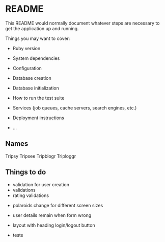 # README

This README would normally document whatever steps are necessary to get the
application up and running.

Things you may want to cover:

* Ruby version

* System dependencies

* Configuration

* Database creation

* Database initialization

* How to run the test suite

* Services (job queues, cache servers, search engines, etc.)

* Deployment instructions

* ...

## Names
Tripsy
Tripsee
Tripblogr
Triploggr


## Things to do
<!-- - update login /signup page -->
<!-- - form for new user -->
<!-- - form for new trip -->
<!-- - form for new comment -->
<!-- - form for new memory -->
<!-- - comments are linked to user not owner -->
<!-- - link for memories go to wrong link within trip -->
- validation for user creation
- validations
- rating validations
<!-- - default image for new user -->
- polaroids change for different screen sizes
<!-- - memory images all same size when created -->
- user details remain when form wrong
<!-- - proper password -->
<!-- - feed changes based on user. edit and view trips links need to change/go away -->
<!-- - redundancy if not enough photos for feed -->
- layout with heading login/logout button

- tests
